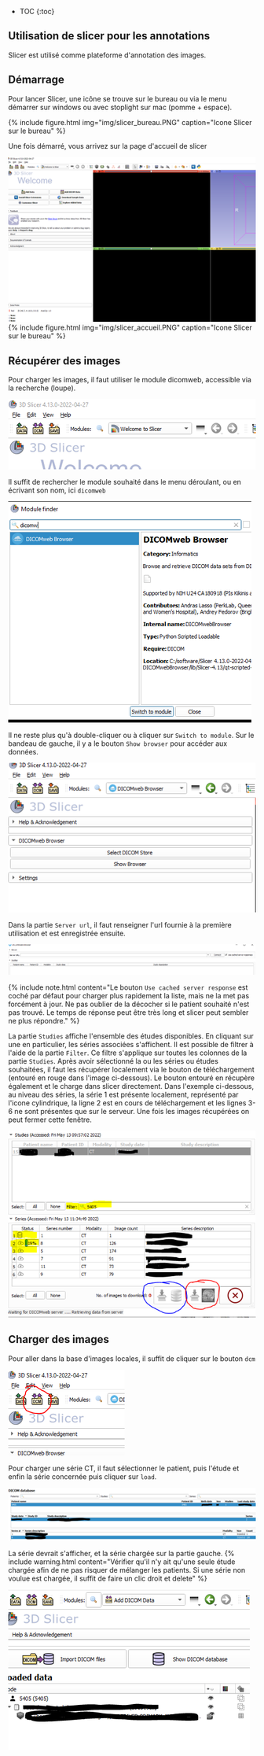 * TOC
  {:toc}

## Utilisation de slicer pour les annotations

Slicer est utilisé comme plateforme d'annotation des images. 

## Démarrage

Pour lancer Slicer, une icône se trouve sur le bureau ou via le menu démarrer sur windows ou avec 
stoplight sur mac (pomme + espace).

{% include figure.html img="img/slicer_bureau.PNG" caption="Icone Slicer sur le bureau" %}

Une fois démarré, vous arrivez sur la page d'accueil de slicer 

![Image](img/slicer_accueil.PNG)
{% include figure.html img="img/slicer_accueil.PNG" caption="Icone Slicer sur le bureau" %}

## Récupérer des images

Pour charger les images, il faut utiliser le module dicomweb, accessible via la recherche (loupe).

![Image](img/slicer_loupe.PNG)

Il suffit de rechercher le module souhaité dans le menu déroulant, ou en écrivant son nom, ici ````dicomweb````

![Image](img/slicer_dicomweb.PNG)

Il ne reste plus qu'à double-cliquer ou à cliquer sur ````Switch to module````.
Sur le bandeau de gauche, il y a le bouton ````Show browser```` pour accéder aux données.

![Image](img/slicer_dicomweb_menu.PNG)

Dans la partie ````Server url````, il faut renseigner l'url fournie à la première utilisation et est enregistrée ensuite.


![Image](img/slicer_dicomweb_url.PNG)

{% include note.html content="Le bouton ````Use cached server response```` est coché par défaut pour charger plus rapidement la liste, mais ne la met pas forcément à jour. Ne pas oublier de la décocher si le patient souhaité n'est pas trouvé. Le temps de réponse peut être très long et slicer peut sembler ne plus répondre." %}

La partie ````Studies```` affiche l'ensemble des études disponibles. En cliquant sur une en particulier, les séries 
associées s'affichent. Il est possible de filtrer à l'aide de la partie ````Filter````. Ce filtre s'applique sur toutes 
les colonnes de la partie ````Studies````. Après avoir sélectionné la ou les séries ou études souhaitées, il faut les 
récupérer localement via le bouton de téléchargement (entouré en rouge dans l'image ci-dessous). Le bouton entouré en 
récupère également et le charge dans slicer directement. Dans l'exemple ci-dessous, au niveau des séries, la série 1 est
présente localement, représenté par l'icone cylindrique, la ligne 2 est en cours de téléchargement et les lignes 3-6 ne 
sont présentes que sur le serveur. Une fois les images récupérées on peut fermer cette fenêtre.

![Image](img/slicer_dicomweb_chargement.PNG)

## Charger des images

Pour aller dans la base d'images locales, il suffit de cliquer sur le bouton ````dcm````

![Image](img/slicer_dicom.PNG)

Pour charger une série CT, il faut sélectionner le patient, puis l'étude et enfin la série concernée puis cliquer sur ````load````.

![Image](img/slicer_dicom_studies.PNG)

La série devrait s'afficher, et la série chargée sur la partie gauche.
{% include warning.html content="Vérifier qu'il n'y ait qu'une seule étude chargée afin de ne pas risquer de mélanger les patients. Si une série non voulue est chargée, il suffit de faire un clic droit et delete" %}

![Image](img/slicer_dicom_serie_chargee.PNG)


